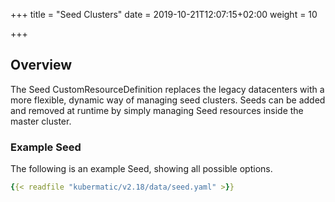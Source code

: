 +++
title = "Seed Clusters"
date = 2019-10-21T12:07:15+02:00
weight = 10

+++

## Overview

The Seed CustomResourceDefinition replaces the legacy datacenters with
a more flexible, dynamic way of managing seed clusters. Seeds can be added and removed at runtime by simply
managing Seed resources inside the master cluster.

### Example Seed

The following is an example Seed, showing all possible options.

```yaml
{{< readfile "kubermatic/v2.18/data/seed.yaml" >}}
```
